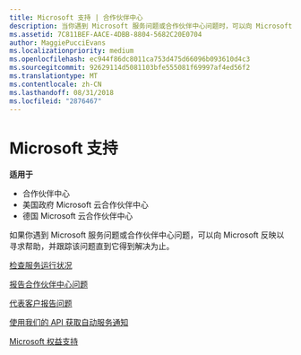 ```yaml
---
title: Microsoft 支持 | 合作伙伴中心
description: 当你遇到 Microsoft 服务问题或合作伙伴中心问题时，可以向 Microsoft 反映以寻求帮助，并跟踪该问题直到它得到解决为止。
ms.assetid: 7C811BEF-AACE-4DBB-8804-5682C20E0704
author: MaggiePucciEvans
ms.localizationpriority: medium
ms.openlocfilehash: ec944f86dc8011ca753d475d66096b093610d4c3
ms.sourcegitcommit: 92629114d5081103bfe555081f69997af4ed56f2
ms.translationtype: MT
ms.contentlocale: zh-CN
ms.lasthandoff: 08/31/2018
ms.locfileid: "2876467"
---
```

# <a name="support-from-microsoft"></a>Microsoft 支持

**适用于**

-  合作伙伴中心
-  美国政府 Microsoft 云合作伙伴中心
-  德国 Microsoft 云合作伙伴中心

如果你遇到 Microsoft 服务问题或合作伙伴中心问题，可以向 Microsoft 反映以寻求帮助，并跟踪该问题直到它得到解决为止。

[检查服务运行状况](check-service-health.md)

[报告合作伙伴中心问题](report-problems-with-partner-center.md)

[代表客户报告问题 ](report-problems-on-behalf-of-a-customer.md)

[使用我们的 API 获取自动服务通知](get-automated-service-notifications-with-our-apis.md)

[Microsoft 权益支持](https://partner.microsoft.com/support/contact-support)

 

 



